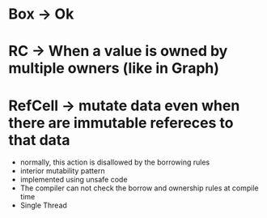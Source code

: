 # Box -> Ok

# RC -> When a value is owned by multiple owners (like in Graph)

# RefCell<T> -> mutate data even when there are immutable refereces to that data
 
- normally, this action is disallowed by the borrowing rules
- interior mutability pattern
- implemented using unsafe code
- The compiler can not check the borrow and ownership rules at compile time
- Single Thread